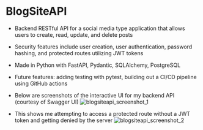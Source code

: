 # BlogSiteAPI
- Backend RESTful API for a social media type application that allows users to create, read, update, and delete posts
- Security features include user creation, user authentication, password hashing, and protected routes utilizing JWT tokens
- Made in Python with FastAPI, Pydantic, SQLAlchemy, PostgreSQL
- Future features: adding testing with pytest, building out a CI/CD pipeline using GitHub actions

- Below are screenshots of the interactive UI for my backend API (courtesy of Swagger UI)
![blogsiteapi_screenshot_1](https://user-images.githubusercontent.com/51379562/167350568-f0967a28-2e8d-4257-a88a-93db94040611.png)

- This shows me attempting to access a protected route without a JWT token and getting denied by the server
![blogsiteapi_screenshot_2](https://user-images.githubusercontent.com/51379562/167350584-af6fefb4-4660-4db2-8e59-7b501b69cfdd.png)
